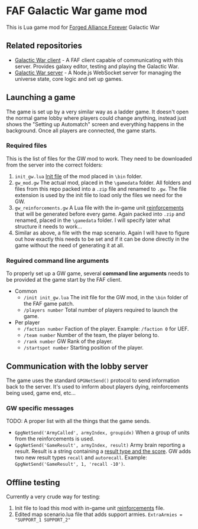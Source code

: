 # FAF Galactic War game mod

This is Lua game mod for [Forged Alliance Forever](https://www.faforever.com/) Galactic War

## Related repositories
- [Galactic War client](https://github.com/speed2CZ/speed-faf-client) - A FAF client capable of communicating with this server. Provides galaxy editor, testing and playing the Galactic War.
- [Galactic War server](https://github.com/faForever/faf-gw-server) - A Node.js WebSocket server for managing the universe state, core logic and set up games.

## Launching a game
The game is set up by a very similar way as a ladder game. It doesn't open the normal game lobby where players could change anything, instead just shows the "Setting up Automatch" screen and everything happens in the background. Once all players are connected, the game starts.

### Required files
This is the list of files for the GW mod to work. They need to be downloaded from the server into the correct folders:
1. `init_gw.lua` [Init file](init_gw.lua) of the mod placed in `\bin` folder.
2. `gw_mod.gw` The actual mod, placed in the `\gamedata` folder. All folders and files from this repo packed into a `.zip` file and renamed to `.gw`. The file extension is used by the init file to load only the files we need for the GW.
3. `gw_reinforcements.gw` A Lua file with the in-game unit [reinforcements](lua/gwReinforcementList.lua) that will be generated before every game. Again packed into `.zip` and renamed, placed in the `\gamedata` folder. I will specify later what structure it needs to work...
4. Similar as above, a file with the map scenario. Again I will have to figure out how exactly this needs to be set and if it can be done directly in the game without the need of generating it at all.

### Reguired command line arguments
To properly set up a GW game, several **command line arguments** needs to be provided at the game start by the FAF client.

* Common
  * `/init init_gw.lua` The init file for the GW mod, in the `\bin` folder of the FAF game patch.
  * `/players number` Total number of players required to launch the game.
* Per player
  * `/faction number` Faction of the player. Example: `/faction 0` for UEF.
  * `/team number` Number of the team, the player belong to.
  * `/rank number` GW Rank of the player.
  * `/startspot number` Starting position of the player.

## Communication with the lobby server
The game uses the standard `GPGNetSend()` protocol to send information back to the server. It's used to imform about players dying, reinforcements being used, game end, etc...

### GW specific messages
TODO: A proper list with all the things that the game sends.
* `GpgNetSend('ArmyCalled', armyIndex, groupidx)` When a group of units from the reinforcements is used.
* `GpgNetSend('GameResult', armyIndex, result)` Army brain reporting a result. Result is a string containing a [result type and the score](mods/galacticWar/hook/lua/aibrain.lua#L3-L5). GW adds two new result types `recall` and `autorecall`. Example: `GpgNetSend('GameResult', 1, 'recall -10')`.

## Offline testing
Currently a very crude way for testing:
1. Init file to load this mod with in-game unit [reinforcements](lua/gwReinforcementList.lua) file.
2. Edited map scenario.lua file that adds support armies. `ExtraArmies = "SUPPORT_1 SUPPORT_2"`

